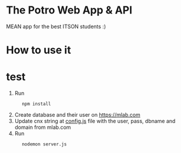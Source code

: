 The Potro Web App & API
===
MEAN app for the best ITSON students :)


How to use it
=====

# test

1. Run

```
      npm install
```

2. Create database and their user on https://mlab.com
3. Update cnx string at [config.js](config.js) file with the user, pass, dbname and domain from mlab.com
4. Run

```
      nodemon server.js
```

